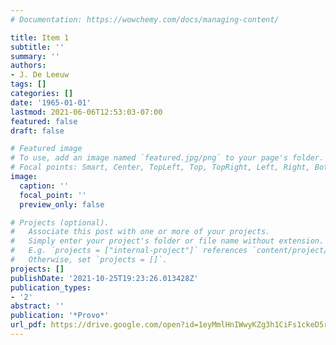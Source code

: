 ```yaml
---
# Documentation: https://wowchemy.com/docs/managing-content/

title: Item 1
subtitle: ''
summary: ''
authors:
- J. De Leeuw
tags: []
categories: []
date: '1965-01-01'
lastmod: 2021-06-06T12:53:03-07:00
featured: false
draft: false

# Featured image
# To use, add an image named `featured.jpg/png` to your page's folder.
# Focal points: Smart, Center, TopLeft, Top, TopRight, Left, Right, BottomLeft, Bottom, BottomRight.
image:
  caption: ''
  focal_point: ''
  preview_only: false

# Projects (optional).
#   Associate this post with one or more of your projects.
#   Simply enter your project's folder or file name without extension.
#   E.g. `projects = ["internal-project"]` references `content/project/deep-learning/index.md`.
#   Otherwise, set `projects = []`.
projects: []
publishDate: '2021-10-25T19:23:26.013428Z'
publication_types:
- '2'
abstract: ''
publication: '*Provo*'
url_pdf: https://drive.google.com/open?id=1eyMmlHnIWwyKZg3h1CiFs1ckeD5r_rAO
---
```

